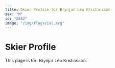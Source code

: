 ```yaml
---
title: Skier Profile for Brynjar Leo Kristinsson
sex: "M"
id: "2862"
image: "/img/flags/isl.svg" 
---
```


# Skier Profile

This page is for: Brynjar Leo Kristinsson.
    